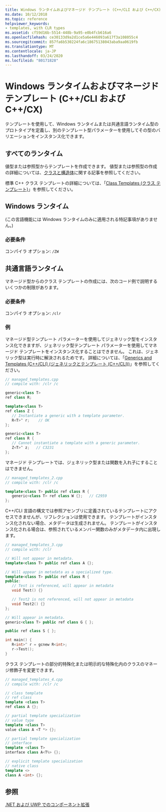 ```yaml
---
title: Windows ランタイムおよびマネージド テンプレート (C++/CLI および C++/CX)
ms.date: 10/12/2018
ms.topic: reference
helpviewer_keywords:
- templates, with CLR types
ms.assetid: cf59d16b-5514-448b-9a95-e0b4fcb616a6
ms.openlocfilehash: ce30133d9a2d1ce5a6e446093a617f3a108055c4
ms.sourcegitcommit: 857fa6b530224fa6c18675138043aba9aa0619fb
ms.translationtype: MT
ms.contentlocale: ja-JP
ms.lasthandoff: 03/24/2020
ms.locfileid: "80171828"
---
```

# <a name="windows-runtime-and-managed-templates-ccli-and-ccx"></a>Windows ランタイムおよびマネージド テンプレート (C++/CLI および C++/CX)

テンプレートを使用して、Windows ランタイムまたは共通言語ランタイム型のプロトタイプを定義し、別のテンプレート型パラメーターを使用してその型のバリエーションをインスタンス化できます。

## <a name="all-runtimes"></a>すべてのランタイム

値型または参照型からテンプレートを作成できます。  値型または参照型の作成の詳細については、[クラスと構造体](classes-and-structs-cpp-component-extensions.md)に関する記事を参照してください。

標準 C++ クラス テンプレートの詳細については、「[Class Templates (クラス テンプレート)](../cpp/class-templates.md)」を参照してください。

## <a name="windows-runtime"></a>Windows ランタイム

(この言語機能には Windows ランタイムのみに適用される特記事項がありません。)

### <a name="requirements"></a>必要条件

コンパイラ オプション: `/ZW`

## <a name="common-language-runtime"></a>共通言語ランタイム

マネージド型からのクラス テンプレートの作成には、次のコード例で説明するいくつかの制限があります。

### <a name="requirements"></a>必要条件

コンパイラ オプション: `/clr`

### <a name="examples"></a>例

マネージド型テンプレート パラメーターを使用してジェネリック型をインスタンス化できますが、ジェネリック型テンプレート パラメーターを使用してマネージド テンプレートをインスタンス化することはできません。 これは、ジェネリック型は実行時に解決されるためです。 詳細については、「[Generics and Templates (C++/CLI) (ジェネリックとテンプレート (C++/CLI))](generics-and-templates-visual-cpp.md)」を参照してください。

```cpp
// managed_templates.cpp
// compile with: /clr /c

generic<class T>
ref class R;

template<class T>
ref class Z {
   // Instantiate a generic with a template parameter.
   R<T>^ r;    // OK
};

generic<class T>
ref class R {
   // Cannot instantiate a template with a generic parameter.
   Z<T>^ z;   // C3231
};
```

マネージド テンプレートでは、ジェネリック型または関数を入れ子にすることはできません。

```cpp
// managed_templates_2.cpp
// compile with: /clr /c

template<class T> public ref class R {
   generic<class T> ref class W {};   // C2959
};
```

C++/CLI 言語の構文では参照アセンブリに定義されているテンプレートにアクセスできませんが、リフレクションは使用できます。 テンプレートがインスタンス化されない場合、メタデータは生成されません。 テンプレートがインスタンス化される場合は、参照されているメンバー関数のみがメタデータ内に出現します。

```cpp
// managed_templates_3.cpp
// compile with: /clr

// Will not appear in metadata.
template<class T> public ref class A {};

// Will appear in metadata as a specialized type.
template<class T> public ref class R {
public:
   // Test is referenced, will appear in metadata
   void Test() {}

   // Test2 is not referenced, will not appear in metadata
   void Test2() {}
};

// Will appear in metadata.
generic<class T> public ref class G { };

public ref class S { };

int main() {
   R<int>^ r = gcnew R<int>;
   r->Test();
}
```

クラス テンプレートの部分的特殊化または明示的な特殊化内のクラスのマネージ修飾子を変更できます。

```cpp
// managed_templates_4.cpp
// compile with: /clr /c

// class template
// ref class
template <class T>
ref class A {};

// partial template specialization
// value type
template <class T>
value class A <T *> {};

// partial template specialization
// interface
template <class T>
interface class A<T%> {};

// explicit template specialization
// native class
template <>
class A <int> {};
```

## <a name="see-also"></a>参照

[.NET および UWP でのコンポーネント拡張](component-extensions-for-runtime-platforms.md)

